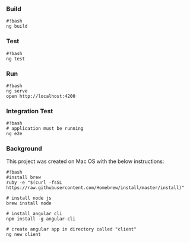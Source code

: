 ### Build ###
```
#!bash
ng build
```
### Test ###
```
#!bash
ng test
```
### Run ###
```
#!bash
ng serve
open http://localhost:4200
```
### Integration Test ###
```
#!bash
# application must be running
ng e2e
```
### Background ###
This project was created on Mac OS with the below instructions:
```
#!bash
#install brew
ruby -e "$(curl -fsSL https://raw.githubusercontent.com/Homebrew/install/master/install)"

# install node js
brew install node

# install angular cli
npm install -g angular-cli

# create angular app in directory called "client"
ng new client
```
